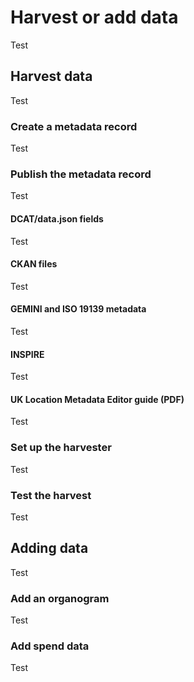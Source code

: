 # Harvest or add data

Test

## Harvest data

Test

### Create a metadata record

Test

### Publish the metadata record

Test

#### DCAT/data.json fields

Test

#### CKAN files

Test

#### GEMINI and ISO 19139 metadata

Test

#### INSPIRE

Test

#### UK Location Metadata Editor guide (PDF)

Test

### Set up the harvester

Test

### Test the harvest

Test

## Adding data

Test

### Add an organogram

Test

### Add spend data

Test
